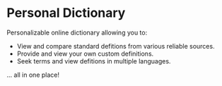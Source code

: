 # Personal Dictionary

Personalizable online dictionary allowing you to:

- View and compare standard defitions from various reliable sources.
- Provide and view your own custom definitions.
- Seek terms and view defitions in multiple languages.

... all in one place!
